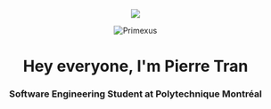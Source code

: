 <div align="center">
    <a href="https://www.linkedin.com/in/pierre-tran-canada/">
        <img src="https://img.shields.io/badge/LinkedIn-blue?style=for-the-badge&logo=linkedin&logoColor=white">
    </a>
    <p> <img src="https://komarev.com/ghpvc/?username=Primexus&label=Profile%20views&color=0e75b6&style=flat" alt="Primexus" /> </p>
    <h1>Hey everyone, I'm Pierre Tran</h1>
    <h3>Software Engineering Student at Polytechnique Montréal</h3>
</div>
